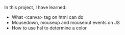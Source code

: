 In this project, I have learned:
<ul>
  <li>What &ltcanva&gt tag on html can do </li>
  <li>Mousedown, mouseup and mouseout events on JS</li>
  <li>How to use hsl to determine a color</li>
</ul>
